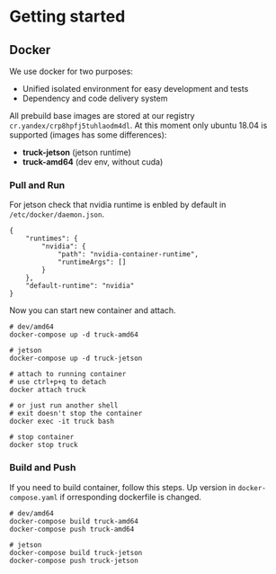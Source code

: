 # Getting started
## Docker
We use docker for two purposes:
- Unified isolated environment for easy development and tests
- Dependency and code delivery system

All prebuild base images are stored at our registry ```cr.yandex/crp8hpfj5tuhlaodm4dl```. At this moment only ubuntu 18.04 is supported (images has some differences):
- **truck-jetson** (jetson runtime)
- **truck-amd64** (dev env, without cuda)

### Pull and Run
For jetson check that nvidia runtime is enbled by default in ```/etc/docker/daemon.json```.

```
{
    "runtimes": {
        "nvidia": {
            "path": "nvidia-container-runtime",
            "runtimeArgs": []
        }
    },
    "default-runtime": "nvidia"
}
```

Now you can start new container and attach.

```
# dev/amd64
docker-compose up -d truck-amd64

# jetson
docker-compose up -d truck-jetson

# attach to running container
# use ctrl+p+q to detach
docker attach truck

# or just run another shell
# exit doesn't stop the container
docker exec -it truck bash

# stop container
docker stop truck
```

### Build and Push
If you need to build container, follow this steps. Up version in ```docker-compose.yaml``` if orresponding dockerfile is changed.

```
# dev/amd64
docker-compose build truck-amd64
docker-compose push truck-amd64

# jetson
docker-compose build truck-jetson
docker-compose push truck-jetson
```
